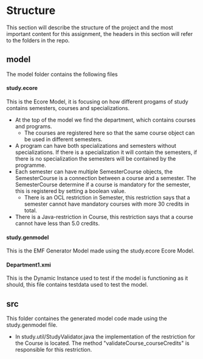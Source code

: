 # Structure 
This section will describe the structure of the project and the most important content for this assignment, the headers in this section will refer to the folders in the repo.
## model
The model folder contains the following files
#### study.ecore
This is the Ecore Model, it is focusing on how different progams of study contains semesters, courses and specializations.
* At the top of the model we find the department, which contains courses and programs.
  * The courses are registered here so that the same course object can be used in different semesters.
* A program can have both specializations and semesters without specializations. If there is a specialization it will contain the semesters, if there is no specialization the semesters will be contained by the programme.
* Each semester can have multiple SemesterCourse objects, the SemesterCourse is a connection between a course and a semester. The SemesterCourse determine if a course is mandatory for the semester, this is registered by setting a boolean value.
  * There is an OCL restriction in Semester, this restriction says that a semester cannot have mandatory courses with more 30 credits in total.
* There is a Java-restriction in Course, this restriction says that a course cannot have less than 5.0 credits.

#### study.genmodel
This is the EMF Generator Model made using the study.ecore Ecore Model. 

#### Department1.xmi
This is the Dynamic Instance used to test if the model is functioning as it should, this file contains testdata used to test the model.

## src
This folder containes the generated model code made using the study.genmodel file.
* In study.util/StudyValidator.java the implementation of the restriction for the Course is located. The method "validateCourse_courseCredits" is responsible for this restriction. 
